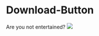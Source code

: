 # Download-Button
Are you not entertained?
![](https://user-images.githubusercontent.com/80386070/181463907-f984698a-a920-4a2d-84ff-42d3c75fd92b.jpg)

